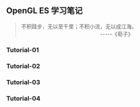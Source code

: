 ## OpenGL ES 学习笔记

>不积跬步，无以至千里；不积小流，无以成江海。<br>
　　　　　　　　　　　　　　　-----《荀子》

### Tutorial-01
### Tutorial-02
### Tutorial-03
### Tutorial-04